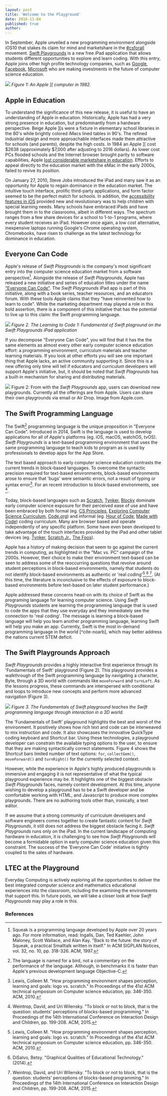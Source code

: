 ```yaml
---
layout: post
title: 'Welcome to the Playground'
date: 2016-11-04
published: true
author:
---
```


In September, Apple unveiled a new programming environment alongside iOS10 that stakes its claim for mind and marketshare in the [#csforall](http://cacm.acm.org/news/208725-making-computer-science-accessible-to-all-students/fulltext) movement.  [Swift Playgrounds](https://developer.apple.com/swift/playgrounds/) is a new free iPad application that allows students different opportunities to explore and learn coding. With this entry, Apple joins other high profile technology companies, such as [Google](), [Facebook](), [Microsoft]() who are making investments in the future of computer science education.

![](https://upload.wikimedia.org/wikipedia/commons/thumb/8/82/Apple_II_tranparent_800.png/600px-Apple_II_tranparent_800.png)
_Figure 1: An Apple ][ computer in 1982._

## Apple in Education
To understand the significance of this new release, it is useful to have an understanding of Apple in education.  Historically, Apple has had a very strong presence in education, but predominantly from a hardware perspective.  Beige Apple ][s were a fixture in elementary school libraries in the 80's while brightly colored iMacs lined tables in 90's.  The refined industrial design and more approachable interfaces made them attractive for schools (and parents), despite the high costs. In 1984 an Apple ][ cost $2638 (approximately $7,000 after adjusting to 2016 dollars).   As lower cost PCs flooded schools and the Internet browser brought parity to software capabilities, Apple [lost considerable marketshare in education](http://www.macworld.com/article/1006764/education.html).  Efforts to appeal directly to the education market with the eMac in the early 2000s, failed to revive its position.

On January 27, 2010, Steve Jobs introduced the iPad and many saw it as an opportunity for Apple to regain dominance in the education market.  The intuitive touch interface, prolific third-party applications, and form factor seemed to be the perfect match for schools.  In addition, the [accessibility features in iOS](http://www.apple.com/accessibility/) provided new and revolutionary was to help children with special learning needs.  Many schools have embraced iPads and have brought them in to the classrooms, albeit in different ways.  The spectrum ranges from a few share devices for a school to 1-to-1 programs, where every student receives an iPad.  However once again, a low cost alternative, inexpensive laptops running Google's Chrome operating system, Chromebooks, have risen to challenge as the latest technology for dominance in education.

<!-- There were many [high profile examples](http://www.forbes.com/sites/michaelthomsen/2015/06/16/do-ipads-belong-in-schools/#3b918663792f) of schools.  http://fortune.com/2016/05/23/maine-schools-ipad-macbook-air/-->

## Everyone Can Code
Apple's release of _Swift Playgrounds_ is the company's most significant entry into the computer science education market from a software perspective[^link-squeak]. Alongside the release of _Swift Playgrounds_, Apple has released a new initiative and series of education titles under the name ["Everyone Can Code"](http://www.apple.com/education/everyone-can-code/).  The _Swift Playgrounds_ iPad app is part of this initiative, along with a book series, teacher resources, and an educators forum.  With these tools Apple claims that they "have reinvented how to learn to code".  While the marketing department may played a role in this bold assertion, there is a component of this initiative that has the potential to live up to this claim: the Swift programming language.

![](http://images.apple.com/v/swift/playgrounds/b/images/overview/run_my_code_medium_2x.jpg)
_Figure 2. The Learning to Code 1: Fundamental of Swift plaground on the Swift Playgrounds iPad application_

If you decompose "Everyone Can Code", you will find that it has the the same elements as almost every other early computer science education effort: a programming environment, curriculum materials and teacher learning materials.  If you look at other efforts you will see one important thing that Apple lacks, an active community supporting it.  Since this is a new offering only time will tell if educators and curriculum developers will support Apple's initiative, but, it should be noted that _Swift Plagrounds_ has a built-in mechanism for sharing and distributing materials.

![](http://images.apple.com/v/swift/playgrounds/b/images/overview/code_library_medium_2x.jpg)
Figure 2: From with the _Swift Playgrounds_ app, users can download new playgrounds.  Currently all the offerings are from Apple.  Users can share their own playgrounds via email or Air Drop. Image from Apple.com.


## The Swift Programming Language
The Swift[^swift-bird] programming language is the unique proposition in "Everyone Can Code".   Introduced in 2014, Swift is the language is used to develop applications for all of Apple's platforms (eg. iOS, macOS, watchOS, tvOS).  _Swift Playgrounds_ is a text-based programming environment that uses the same programming language to teach kids to program as is used by professionals to develop apps for the App Store.  

The text based approach to early computer science education contrasts the current trends in block-based languages.  To overcome the syntactic precision required for text-based environments, block-based environments arose to ensure that 'bugs' were semantic errors, not a result of typing or syntax error[^cite-lewis-acm-2010].  For an recent introduction to block-based environments, see [^cite-weintrop-acm-2015].  

Today, block-based languages such as [Scratch](https://scratch.mit.edu/), [Tynker](https://www.tynker.com/), [Blocky](https://developers.google.com/blockly/) dominate early computer science exposure for their perceived ease of use and have been embraced by both formal (eg. [CS Principles](http://www.csprinciples.org/), [Exploring Computer Science Curriculum](http://www.exploringcs.org/),  [Code.org](http://code.org)) and informal (eg. [Hour of Code](), [Made with Code]()) coding curriculum.  Many are browser based and operate independently of any specific platform.  Some have even been developed to take advantage of the touch interfaces provided by the iPad and other tablet devices (eg. [Tynker](https://www.tynker.com/), [Scratch Jr.](https://www.scratchjr.org/), [The Foos](http://thefoos.com/)).

Apple has a history of making decision that seem to go against the current trends in computing, as highlighted in the "Mac vs. PC" campaign of the 2000s.  However, their choice to make their environment text-based can be seen to address some of the reoccurring questions that revolve around student perceptions in block-based environments, namely that students do not identify block-based environments as authentic or 'real coding'[^cite-lewis-acm-2010],[^cite-disalvo-2014],[^cite-weintrop-acm-2015].  (At this time, the literature is inconclusive to the effects of exposure to block-based environments before text-based on later student performance.)

Apple addressed these concerns head-on with its choice of Swift as the programing language for learning computer science.  Using _Swift Playgrounds_ students are learning the programming language that is used to code the apps that they use everyday and they immediately see the connection to 'real coding'.  The message is learning a block-based language will help you learn another programming language, learning Swift will help you make an app.  Currently, Swift is the most in-demand programming language in the world [^cite-noarb], which may better address the nations current STEM deficit.

## The Swift Playgrounds Approach
_Swift Playgrounds_ provides a highly interactive first experience through its 'Fundamentals of Swift' playground (Figure 2).  This playground provides a walkthrough of the Swift programming language by navigating a character, Byte, through a 3D world with commands like `moveForward` and `turnLeft`.  As the lessons progress, these commands are interspersed with conditional and loops to introduce new concepts and perform more advanced navigation (Figure 3).

![](http://images.apple.com/v/swift/playgrounds/b/images/overview/code_playground_medium_2x.jpg)
_Figure 3. The Fundamentals of Swift playground teaches the Swift programming language through interaction in a 3D world._

The 'Fundamentals of Swift' playground highlights the best and worst of the environment.  It positively shows how rich text and code can be interweaved to mix instruction and code.  It also showcases the innovative QuickType coding keyboard and Shortcut bar.  Using these technologies, a playground developer can constrain the available typing options to the user, to ensure that they are making syntactically correct statements.  Figure 4 shows the Shortcut bars limited number of text options: `for`, `collectGem()`, `moveForward()` and `turnRight()` for the currently selected context.  

However, while the experience in Apple's highly produced playgrounds is immersive and engaging it is not representative of what the typical playground experience may be.  It highlights one of the biggest obstacle _Swift Playgrounds_ faces, namely content development.  At this time, anyone wishing to develop a playground has to be a Swift developer and be comfortable working with HTML, and Javascript to produce more complex playgrounds.  There are no authoring tools other than, ironically, a text editor.

If we assume that a strong community of curriculum developers and software engineers comes together to create fantastic content for _Swift Playgrounds_, it still does not address the biggest obstacle facing it.  _Swift Playgrounds_ runs only on the iPad.  In the current landscape of computing hardware in education, it is challenging to see how _Swift Playgrounds_ will become a formidable option in early computer science education given this constraint.  The success of the 'Everyone Can Code' initiative is tightly coupled to the sales of hardware.  

## LTEC at the Playground
Everyday Computing is actively exploring all the opportunities to deliver the best integrated computer science and mathematics educational experiences into the classroom, including the examining the environments that support this.  In future posts, we will take a closer look at how _Swift Playgrounds_ may play a role in this.

### References

[^link-squeak]:Squeak is a programming language developed by Apple over 20 years ago.  For more information, read: Ingalls, Dan, Ted Kaehler, John Maloney, Scott Wallace, and Alan Kay. "Back to the future: the story of Squeak, a practical Smalltalk written in itself." In ACM SIGPLAN Notices, vol. 32, no. 10, pp. 318-326. ACM, 1997.

[^swift-bird]: The language is named for a bird, not a commentary on the performance of the language.  Although, in benchmarks it is faster than Apple's previous development language Objective-C.

[^cite-lewis-acm-2010]:Lewis, Colleen M. "How programming environment shapes perception, learning and goals: logo vs. scratch." In Proceedings of the 41st ACM technical symposium on Computer science education, pp. 346-350. ACM, 2010.

[^cite-weintrop-acm-2015]:Weintrop, David, and Uri Wilensky. "To block or not to block, that is the question: students' perceptions of blocks-based programming." In Proceedings of the 14th International Conference on Interaction Design and Children, pp. 199-208. ACM, 2015.
[^cite-disalvo-2014]:DiSalvo, Betsy. "Graphical Qualities of Educational Technology." (2014).
